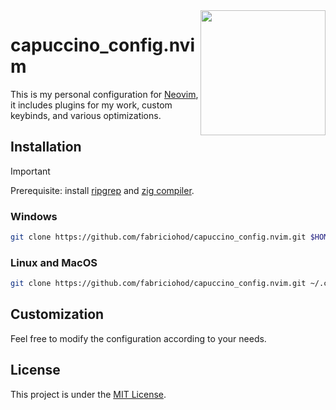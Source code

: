 
<img width="200" height="200" style="float: right;" src="https://my-cdn-s2.s3.sa-east-1.amazonaws.com/other/icon.png">

# capuccino_config.nvim
This is my personal configuration for [Neovim](https://neovim.io/), it includes plugins for my work, custom keybinds, and various optimizations.

## Installation
> [!IMPORTANT]
> Prerequisite: install [ripgrep](https://github.com/BurntSushi/ripgrep) and [zig compiler](https://ziglang.org/download/).

### Windows

```bash
git clone https://github.com/fabriciohod/capuccino_config.nvim.git $HOME\AppData\Local\nvim --depth 1 && nvim
```

### Linux and MacOS

```bash
git clone https://github.com/fabriciohod/capuccino_config.nvim.git ~/.config/nvim --depth 1 && nvim
```

## Customization

Feel free to modify the configuration according to your needs.

## License

This project is under the [MIT License](LICENSE).
